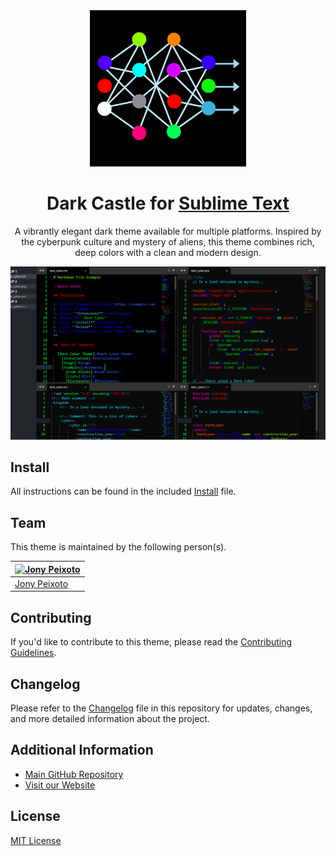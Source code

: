 <div align="center">
    <a href="https://github.com/jonypeixoto/Dark-Cyber-Theme" target="_blank">
        <img src="./docs/images/icon.png" width="250" height="250"/>
    </a>
</div>
<h1 align="center">Dark Castle for     
    <a href="https://www.sublimetext.com/" target="_blank">
    Sublime Text
    </a>
</h1>
<p align="center">
  A vibrantly elegant dark theme available for multiple platforms. Inspired by the cyberpunk culture and mystery of aliens, this theme combines rich, deep colors with a clean and modern design.
</p>

![Screenshot](./screenshot.png)

## Install

All instructions can be found in the included [Install](INSTALL.md) file.

## Team

This theme is maintained by the following person(s).

| [![Jony Peixoto](https://github.com/jonypeixoto.png?size=100)](https://github.com/jonypeixoto) |
| ---------------------------------------------------------------------------------------- |
| [Jony Peixoto](https://github.com/jonypeixoto)                                               |                                           |

## Contributing

If you'd like to contribute to this theme, please read the [Contributing Guidelines](https://github.com/jonypeixoto/Dark-Cyber-Theme/blob/main/.github/CONTRIBUTING.md).

## Changelog

Please refer to the [Changelog](.github/CHANGELOG.md) file in this repository for updates, changes, and more detailed information about the project.

## Additional Information

- [Main GitHub Repository](https://github.com/jonypeixoto/Dark-Cyber-Theme)
- [Visit our Website](https://darkcyber.netlify.app/)

## License

[MIT License](./LICENSE)
